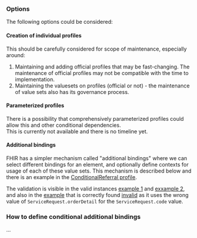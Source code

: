 
### Options
The following options could be considered:

#### Creation of individual profiles
This should be carefully considered for scope of maintenance, especially around:  
1. Maintaining and adding official profiles that may be fast-changing. The maintenance of official profiles may not be compatible with the time to implementation.
2. Maintaining the valuesets on profiles (official or not) - the maintenance of value sets also has its governance process.

#### Parameterized profiles
There is a possibility that comprehensively parameterized profiles could allow this and other conditional dependencies.  
This is currently not available and there is no timeline yet.

#### Additional bindings 
FHIR has a simpler mechanism called "additional bindings" where we can select different bindings for an element, and optionally define contexts for usage of each of these value sets.
This mechanism is described below and there is an example in the [ConditionalReferral profile](StructureDefinition-ConditionalReferral.html#tabs-diff).

The validation is visible in the valid instances [example 1](ServiceRequest-ExampleReferralOK1.html) and [exxample 2](ServiceRequest-ExampleReferralOK2.html), and also in the 
[example](ServiceRequest-ExampleReferralKO.html) that is correctly found [invalid](qa.html) as it uses the wrong value of `ServiceRequest.orderDetail` for the `ServiceRequest.code` value.



### How to define conditional additional bindings

...